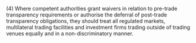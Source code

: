 (4) Where competent authorities grant waivers in relation to pre-trade transparency requirements or authorise the deferral of post-trade transparency obligations, they should treat all regulated markets, multilateral trading facilities and investment firms trading outside of trading venues equally and in a non-discriminatory manner.